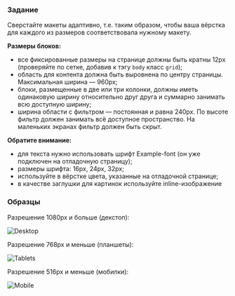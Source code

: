 ### Задание
Сверстайте макеты адаптивно, т.е. таким образом, чтобы ваша вёрстка для каждого из размеров соответствовала нужному макету.

**Размеры блоков:**
* все фиксированные размеры на странице должны быть кратны 12px (проверяйте по сетке, добавив к тэгу <code>body</code> 
  класс <code>grid</code>);
* область для контента должна быть выровнена по центру страницы. Максимальная ширина — 960px;
* блоки, размещенные в две или три колонки, должны иметь одинаковую ширину относительно друг друга и суммарно занимать всю доступную ширину;
* ширина области с фильтром — постоянная и равна 240px. По высоте фильтр должен занимать всё доступное пространство. На маленьких экранах фильтр должен быть скрыт.

**Обратите внимание:**
* для текста нужно использовать шрифт Example-font (он уже подключен на отладочную страницу);
* размеры шрифта: 16px, 24px, 32px;
* используйте в вёрстке цвета, указанные на отладочной странице;
* в качестве заглушки для картинок используйте inline-изображение 

### Образцы
Разрешение 1080px и больше (декстоп):

![Desktop](https://sun9-83.userapi.com/impg/_8evNyU53ufQqVvCy72VxtOuJmgS50teWscoqw/sDsN2-79p_E.jpg?size=2160x1200&quality=95&sign=59b7adbd54543bd850c7b210c2256136&type=album)


Разрешение 768px и меньше (планшеты):

![Tablets](https://sun9-76.userapi.com/impg/D8I3pqk6MfLnRiLcyK431vBXH91kdxhwFo4cCA/oLKgxWVuzvA.jpg?size=768x528&quality=95&sign=7dac90b745ec2ab363c13beb4960540e&type=album)


Разрешение 516px и меньше (мобилки):

![Mobile](https://sun9-24.userapi.com/impg/IR36PCtDdttU4N59KsrzGqOsW7NLbUSucfP1nA/hxhQQXkHuac.jpg?size=516x960&quality=95&sign=84a063f6f68fa4c314c8742cb58bec0f&type=album)
